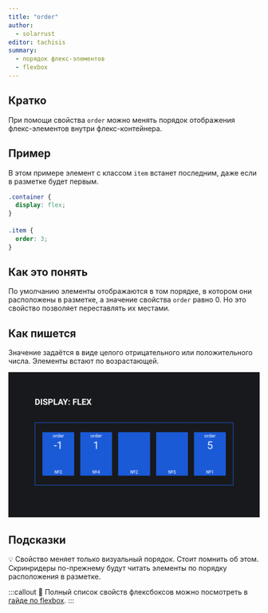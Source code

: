 ```yaml
---
title: "order"
author:
  - solarrust
editor: tachisis
summary:
  - порядок флекс-элементов
  - flexbox
---
```


## Кратко

При помощи свойства `order` можно менять порядок отображения флекс-элементов внутри флекс-контейнера.

## Пример

В этом примере элемент с классом `item` встанет последним, даже если в разметке будет первым.

```css
.container {
  display: flex;
}

.item {
  order: 3;
}
```

## Как это понять

По умолчанию элементы отображаются в том порядке, в котором они расположены в разметке, а значение свойства `order` равно 0. Но это свойство позволяет переставлять их местами.

## Как пишется

Значение задаётся в виде целого отрицательного или положительного числа. Элементы встают по возрастающей.

![Пример свойства флекс-элементов order](images/flexbox.png)

## Подсказки

💡 Свойство меняет только визуальный порядок. Стоит помнить об этом. Скринридеры по-прежнему будут читать элементы по порядку расположения в разметке.

:::callout 📝
Полный список свойств флексбоксов можно посмотреть в [гайде по flexbox](/css/articles/flexbox-guide/).
:::

